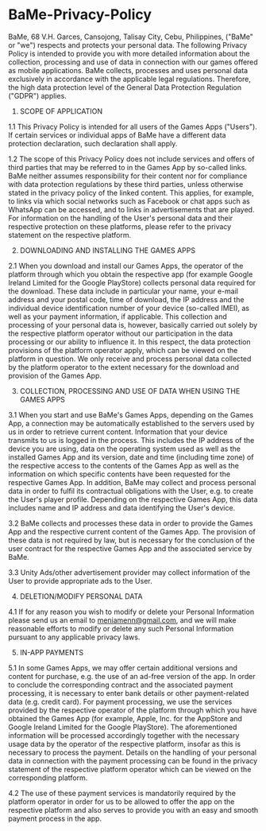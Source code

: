 # BaMe-Privacy-Policy


BaMe, 68 V.H. Garces, Cansojong, Talisay City, Cebu, Philippines,  ("BaMe" or "we") respects and protects your personal data.
The following Privacy Policy is intended to provide you with more detailed information about the collection, processing and use of data in connection with our games offered as mobile applications.
BaMe collects, processes and uses personal data exclusively in accordance with the applicable legal regulations. Therefore, the high data protection level of the General Data Protection Regulation ("GDPR") applies.

1. SCOPE OF APPLICATION

1.1 This Privacy Policy is intended for all users of the Games Apps ("Users"). If certain services or individual apps of BaMe have a different data protection declaration, such declaration shall apply.

1.2 The scope of this Privacy Policy does not include services and offers of third parties that may be referred to in the Games App by so-called links. BaMe neither assumes responsibility for their content nor for compliance with data protection regulations by these third parties, unless otherwise stated in the privacy policy of the linked content. This applies, for example, to links via which social networks such as Facebook or chat apps such as WhatsApp can be accessed, and to links in advertisements that are played. For information on the handling of the User's personal data and their respective protection on these platforms, please refer to the privacy statement on the respective platform.

2. DOWNLOADING AND INSTALLING THE GAMES APPS

2.1 When you download and install our Games Apps, the operator of the platform through which you obtain the respective app (for example Google Ireland Limited for the Google PlayStore) collects personal data required for the download. These data include in particular your name, your e-mail address and your postal code, time of download, the IP address and the individual device identification number of your device (so-called IMEI), as well as your payment information, if applicable. This collection and processing of your personal data is, however, basically carried out solely by the respective platform operator without our participation in the data processing or our ability to influence it. In this respect, the data protection provisions of the platform operator apply, which can be viewed on the platform in question. We only receive and process personal data collected by the platform operator to the extent necessary for the download and provision of the Games App. 

3. COLLECTION, PROCESSING AND USE OF DATA WHEN USING THE GAMES APPS

3.1 When you start and use BaMe's Games Apps, depending on the Games App, a connection may be automatically established to the servers used by us in order to retrieve current content. Information that your device transmits to us is logged in the process. This includes the IP address of the device you are using, data on the operating system used as well as the installed Games App and its version, date and time (including time zone) of the respective access to the contents of the Games App as well as the information on which specific contents have been requested for the respective Games App. In addition, BaMe may collect and process personal data in order to fulfil its contractual obligations with the User, e.g. to create the User's player profile. Depending on the respective Games App, this data includes name and IP address and data identifying the User's device.

3.2 BaMe collects and processes these data in order to provide the Games App and the respective current content of the Games App. The provision of these data is not required by law, but is necessary for the conclusion of the user contract for the respective Games App and the associated service by BaMe. 

3.3 Unity Ads/other advertisement provider may collect information of the User to provide appropriate ads to the User.

4. DELETION/MODIFY PERSONAL DATA

4.1 If for any reason you wish to modify or delete your Personal Information please send us an email to meniamenn@gmail.com, and we will make reasonable efforts to modify or delete any such Personal Information pursuant to any applicable privacy laws.

5. IN-APP PAYMENTS

5.1 In some Games Apps, we may offer certain additional versions and content for purchase, e.g. the use of an ad-free version of the app. In order to conclude the corresponding contract and the associated payment processing, it is necessary to enter bank details or other payment-related data (e.g. credit card). For payment processing, we use the services provided by the respective operator of the platform through which you have obtained the Games App (for example, Apple, Inc. for the AppStore and Google Ireland Limited for the Google PlayStore). The aforementioned information will be processed accordingly together with the necessary usage data by the operator of the respective platform, insofar as this is necessary to process the payment. Details on the handling of your personal data in connection with the payment processing can be found in the privacy statement of the respective platform operator which can be viewed on the corresponding platform.

4.2 The use of these payment services is mandatorily required by the platform operator in order for us to be allowed to offer the app on the respective platform and also serves to provide you with an easy and smooth payment process in the app.
